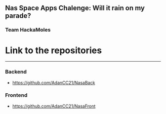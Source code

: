## Nas Space Apps Chalenge: Will it rain on my parade? 
### Team HackaMoles
# Link to the repositories 
---
### Backend
- https://github.com/AdanCC21/NasaBack
### Frontend
- https://github.com/AdanCC21/NasaFront
